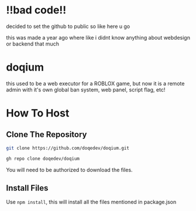 # !!bad code!!
decided to set the github to public so like here u go

this was made a year ago where like i didnt know anything about webdesign or backend that much

# doqium

this used to be a web executor for a ROBLOX game, but now it is a remote admin with it's own global ban system, web panel, script flag, etc!

# How To Host

## Clone The Repository

```bash
git clone https://github.com/doqedev/doqium.git
```

```bash
gh repo clone doqedev/doqium
```

You will need to be authorized to download the files.

## Install Files

Use `npm install`, this will install all the files mentioned in package.json
